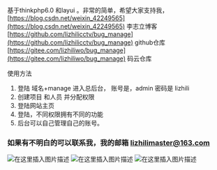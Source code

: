 基于thinkphp6.0 和layui 。非常的简单，希望大家支持我，[https://blog.csdn.net/weixin_42249565](https://blog.csdn.net/weixin_42249565)
李志立博客
[https://github.com/lizhilicctv/bug_manage](https://github.com/lizhilicctv/bug_manage)
github仓库
[https://gitee.com/lizhiliwo/bug_manage](https://gitee.com/lizhiliwo/bug_manage)
码云仓库

使用方法

 1. 登陆 域名+manage 进入总后台， 账号是，admin 密码是 lizhili 
 2. 创建项目 和人员 并分配权限 
 3.  登陆网站主页
 4. 登陆，不同权限拥有不同的功能
 5. 后台可以自己管理自己的账号。

### 如果有不明白的可以联系我，我的邮箱 lizhilimaster@163.com
![在这里插入图片描述](https://img-blog.csdnimg.cn/20200330104252803.jpg?x-oss-process=image/watermark,type_ZmFuZ3poZW5naGVpdGk,shadow_10,text_aHR0cHM6Ly9ibG9nLmNzZG4ubmV0L3dlaXhpbl80MjI0OTU2NQ==,size_16,color_FFFFFF,t_70#pic_center)
![在这里插入图片描述](https://img-blog.csdnimg.cn/20200330104304672.jpg?x-oss-process=image/watermark,type_ZmFuZ3poZW5naGVpdGk,shadow_10,text_aHR0cHM6Ly9ibG9nLmNzZG4ubmV0L3dlaXhpbl80MjI0OTU2NQ==,size_16,color_FFFFFF,t_70#pic_center)
![在这里插入图片描述](https://img-blog.csdnimg.cn/20200330104320174.jpg?x-oss-process=image/watermark,type_ZmFuZ3poZW5naGVpdGk,shadow_10,text_aHR0cHM6Ly9ibG9nLmNzZG4ubmV0L3dlaXhpbl80MjI0OTU2NQ==,size_16,color_FFFFFF,t_70#pic_center)